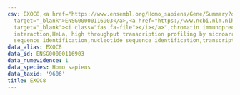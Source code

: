 ```yaml
---
csv: EXOC8,<a href="https://www.ensembl.org/Homo_sapiens/Gene/Summary?db=core;g=ENSG00000116903"
  target="_blank">ENSG00000116903</a>,<a href="https://www.ncbi.nlm.nih.gov/pubmed/17216044"
  target="_blank"><i class="fas fa-file"></i></a>",chromatin immunoprecipitation assay,direct
  interaction,HeLa, high throughput transcription profiling by microarray,nucleotide
  sequence identification,nucleotide sequence identification,transcriptional regulation,
data_alias: EXOC8
data_id: ENSG00000116903
data_numevidence: 1
data_species: Homo sapiens
data_taxid: '9606'
title: EXOC8
---
```

